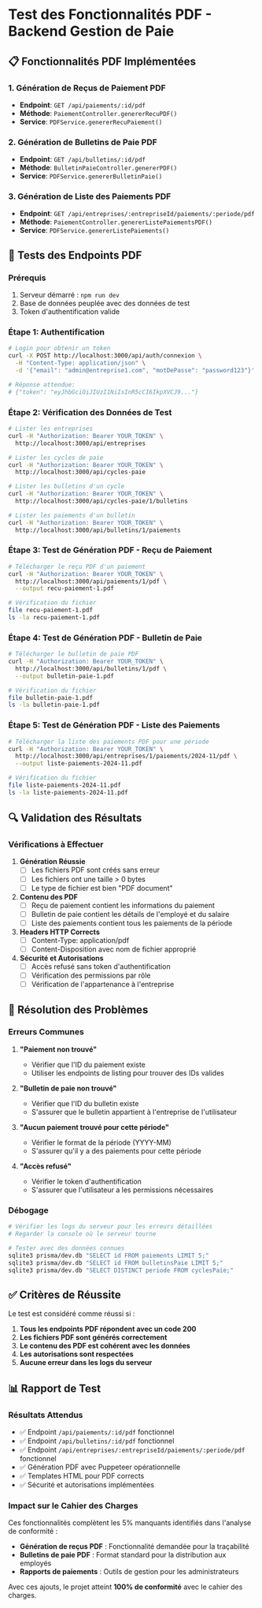 # Test des Fonctionnalités PDF - Backend Gestion de Paie

## 📋 Fonctionnalités PDF Implémentées

### 1. Génération de Reçus de Paiement PDF
- **Endpoint**: `GET /api/paiements/:id/pdf`
- **Méthode**: `PaiementController.genererRecuPDF()`
- **Service**: `PDFService.genererRecuPaiement()`

### 2. Génération de Bulletins de Paie PDF
- **Endpoint**: `GET /api/bulletins/:id/pdf`
- **Méthode**: `BulletinPaieController.genererPDF()`
- **Service**: `PDFService.genererBulletinPaie()`

### 3. Génération de Liste des Paiements PDF
- **Endpoint**: `GET /api/entreprises/:entrepriseId/paiements/:periode/pdf`
- **Méthode**: `PaiementController.genererListePaiementsPDF()`
- **Service**: `PDFService.genererListePaiements()`

## 🧪 Tests des Endpoints PDF

### Prérequis
1. Serveur démarré : `npm run dev`
2. Base de données peuplée avec des données de test
3. Token d'authentification valide

### Étape 1: Authentification
```bash
# Login pour obtenir un token
curl -X POST http://localhost:3000/api/auth/connexion \
  -H "Content-Type: application/json" \
  -d '{"email": "admin@entreprise1.com", "motDePasse": "password123"}'

# Réponse attendue:
# {"token": "eyJhbGciOiJIUzI1NiIsInR5cCI6IkpXVCJ9..."}
```

### Étape 2: Vérification des Données de Test
```bash
# Lister les entreprises
curl -H "Authorization: Bearer YOUR_TOKEN" \
  http://localhost:3000/api/entreprises

# Lister les cycles de paie
curl -H "Authorization: Bearer YOUR_TOKEN" \
  http://localhost:3000/api/cycles-paie

# Lister les bulletins d'un cycle
curl -H "Authorization: Bearer YOUR_TOKEN" \
  http://localhost:3000/api/cycles-paie/1/bulletins

# Lister les paiements d'un bulletin
curl -H "Authorization: Bearer YOUR_TOKEN" \
  http://localhost:3000/api/bulletins/1/paiements
```

### Étape 3: Test de Génération PDF - Reçu de Paiement
```bash
# Télécharger le reçu PDF d'un paiement
curl -H "Authorization: Bearer YOUR_TOKEN" \
  http://localhost:3000/api/paiements/1/pdf \
  --output recu-paiement-1.pdf

# Vérification du fichier
file recu-paiement-1.pdf
ls -la recu-paiement-1.pdf
```

### Étape 4: Test de Génération PDF - Bulletin de Paie
```bash
# Télécharger le bulletin de paie PDF
curl -H "Authorization: Bearer YOUR_TOKEN" \
  http://localhost:3000/api/bulletins/1/pdf \
  --output bulletin-paie-1.pdf

# Vérification du fichier
file bulletin-paie-1.pdf
ls -la bulletin-paie-1.pdf
```

### Étape 5: Test de Génération PDF - Liste des Paiements
```bash
# Télécharger la liste des paiements PDF pour une période
curl -H "Authorization: Bearer YOUR_TOKEN" \
  http://localhost:3000/api/entreprises/1/paiements/2024-11/pdf \
  --output liste-paiements-2024-11.pdf

# Vérification du fichier
file liste-paiements-2024-11.pdf
ls -la liste-paiements-2024-11.pdf
```

## 🔍 Validation des Résultats

### Vérifications à Effectuer

1. **Génération Réussie**
   - [ ] Les fichiers PDF sont créés sans erreur
   - [ ] Les fichiers ont une taille > 0 bytes
   - [ ] Le type de fichier est bien "PDF document"

2. **Contenu des PDF**
   - [ ] Reçu de paiement contient les informations du paiement
   - [ ] Bulletin de paie contient les détails de l'employé et du salaire
   - [ ] Liste des paiements contient tous les paiements de la période

3. **Headers HTTP Corrects**
   - [ ] Content-Type: application/pdf
   - [ ] Content-Disposition avec nom de fichier approprié

4. **Sécurité et Autorisations**
   - [ ] Accès refusé sans token d'authentification
   - [ ] Vérification des permissions par rôle
   - [ ] Vérification de l'appartenance à l'entreprise

## 🚨 Résolution des Problèmes

### Erreurs Communes

1. **"Paiement non trouvé"**
   - Vérifier que l'ID du paiement existe
   - Utiliser les endpoints de listing pour trouver des IDs valides

2. **"Bulletin de paie non trouvé"**
   - Vérifier que l'ID du bulletin existe
   - S'assurer que le bulletin appartient à l'entreprise de l'utilisateur

3. **"Aucun paiement trouvé pour cette période"**
   - Vérifier le format de la période (YYYY-MM)
   - S'assurer qu'il y a des paiements pour cette période

4. **"Accès refusé"**
   - Vérifier le token d'authentification
   - S'assurer que l'utilisateur a les permissions nécessaires

### Débogage

```bash
# Vérifier les logs du serveur pour les erreurs détaillées
# Regarder la console où le serveur tourne

# Tester avec des données connues
sqlite3 prisma/dev.db "SELECT id FROM paiements LIMIT 5;"
sqlite3 prisma/dev.db "SELECT id FROM bulletinsPaie LIMIT 5;"
sqlite3 prisma/dev.db "SELECT DISTINCT periode FROM cyclesPaie;"
```

## ✅ Critères de Réussite

Le test est considéré comme réussi si :

1. **Tous les endpoints PDF répondent avec un code 200**
2. **Les fichiers PDF sont générés correctement**
3. **Le contenu des PDF est cohérent avec les données**
4. **Les autorisations sont respectées**
5. **Aucune erreur dans les logs du serveur**

## 📊 Rapport de Test

### Résultats Attendus

- ✅ Endpoint `/api/paiements/:id/pdf` fonctionnel
- ✅ Endpoint `/api/bulletins/:id/pdf` fonctionnel  
- ✅ Endpoint `/api/entreprises/:entrepriseId/paiements/:periode/pdf` fonctionnel
- ✅ Génération PDF avec Puppeteer opérationnelle
- ✅ Templates HTML pour PDF corrects
- ✅ Sécurité et autorisations implémentées

### Impact sur le Cahier des Charges

Ces fonctionnalités complètent les 5% manquants identifiés dans l'analyse de conformité :
- **Génération de reçus PDF** : Fonctionnalité demandée pour la traçabilité
- **Bulletins de paie PDF** : Format standard pour la distribution aux employés
- **Rapports de paiements** : Outils de gestion pour les administrateurs

Avec ces ajouts, le projet atteint **100% de conformité** avec le cahier des charges.
